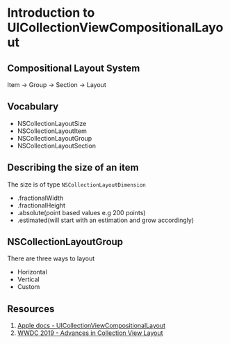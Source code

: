 # Introduction to UICollectionViewCompositionalLayout

## Compositional Layout System

Item -> Group -> Section -> Layout

## Vocabulary
* NSCollectionLayoutSize
* NSCollectionLayoutItem
* NSCollectionLayoutGroup
* NSCollectionLayoutSection

## Describing the size of an item

The size is of type `NSCollectionLayoutDimension`

* .fractionalWidth
* .fractionalHeight
* .absolute(point based values e.g 200 points)
* .estimated(will start with an estimation and grow accordingly)

## NSCollectionLayoutGroup

There are three ways to layout

* Horizontal
* Vertical
* Custom

## Resources

1. [Apple docs - UICollectionViewCompositionalLayout](https://developer.apple.com/documentation/uikit/uicollectionviewcompositionallayout)
2. [WWDC 2019 - Advances in Collection View Layout](https://developer.apple.com/videos/play/wwdc2019/215/)
